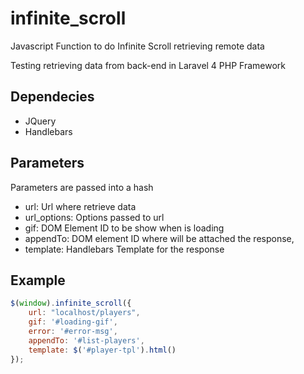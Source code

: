 infinite_scroll
===============

Javascript Function to do Infinite Scroll retrieving remote data

Testing retrieving data from back-end in Laravel 4 PHP Framework

Dependecies
-----------
* JQuery
* Handlebars

Parameters
----------

Parameters are passed into a hash

* url: Url where retrieve data
* url_options: Options passed to url
* gif: DOM Element ID to be show when is loading
* appendTo: DOM element ID where will be attached the response,
* template: Handlebars Template for the response

Example
-------


```javascript
$(window).infinite_scroll({
	url: "localhost/players", 
	gif: '#loading-gif', 
	error: '#error-msg',
	appendTo: '#list-players',
	template: $('#player-tpl').html()
});
```
